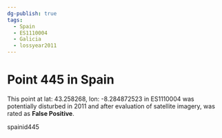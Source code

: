 ```yaml
---
dg-publish: true
tags:
  - Spain
  - ES1110004
  - Galicia
  - lossyear2011
---
```


# Point 445 in Spain

This point at lat: 43.258268, lon: -8.284872523 in ES1110004 was potentially disturbed in 2011 and after evaluation of satellite imagery, was rated as **False Positive**.



spainid445